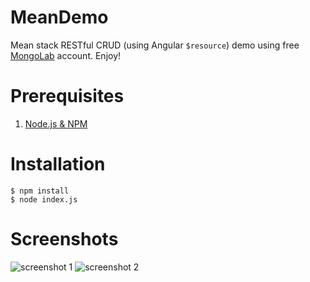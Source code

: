 # MeanDemo

Mean stack RESTful CRUD (using Angular `$resource`) demo using free [MongoLab](www.mongolab.com) account. Enjoy!

# Prerequisites

1. [Node.js & NPM](https://nodejs.org)

# Installation

```
$ npm install
$ node index.js
```

# Screenshots

![screenshot 1](https://raw.githubusercontent.com/yohanesgultom/MeanDemo/master/screenshot1.png)
![screenshot 2](https://raw.githubusercontent.com/yohanesgultom/MeanDemo/master/screenshot2.png)
